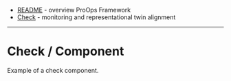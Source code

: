 * [README](../README.md) - overview ProOps Framework
* [Check](../check.md) - monitoring and representational twin alignment
---
# Check / Component

Example of a check component.


